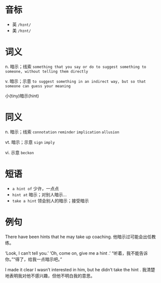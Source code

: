 # 音标

- 英 `/hɪnt/`
- 美 `/hɪnt/`

# 词义

n. 暗示；线索
`something that you say or do to suggest something to someone, without telling them directly`

v. 暗示；示意
`to suggest something in an indirect way, but so that someone can guess your meaning`



小(tiny)暗示(hint)

# 同义

n. 暗示；线索
`connotation` `reminder` `implication` `allusion`

vt. 暗示；示意
`sign` `imply`

vi. 示意
`beckon`

# 短语

- `a hint of` 少许，一点点
- `hint at` 暗示；对别人暗示…
- `take a hint` 领会别人的暗示；接受暗示

# 例句

There have been hints that he may take up coaching.
他暗示过可能会出任教练。

‘Look, I can’t tell you.’ ‘Oh, come on, give me a hint .’
“听着，我不能告诉你。”“得了，给我一点暗示吧。”

I made it clear I wasn’t interested in him, but he didn’t take the hint .
我清楚地表明我对他不感兴趣，但他不明白我的意思。


